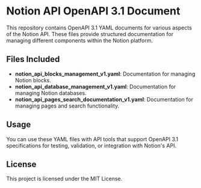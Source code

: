 # Notion API OpenAPI 3.1 Document

This repository contains OpenAPI 3.1 YAML documents for various aspects of the Notion API. These files provide structured documentation for managing different components within the Notion platform.

## Files Included

- **notion_api_blocks_management_v1.yaml**: Documentation for managing Notion blocks.
- **notion_api_database_management_v1.yaml**: Documentation for managing Notion databases.
- **notion_api_pages_search_documentation_v1.yaml**: Documentation for managing pages and search functionality.

## Usage

You can use these YAML files with API tools that support OpenAPI 3.1 specifications for testing, validation, or integration with Notion's API.

## License

This project is licensed under the MIT License.
